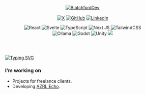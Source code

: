 <p align="center">
  <a href="https://github.com/BlatchfordDev" title="BlatchfordDev"><img src="https://img.shields.io/badge/BlatchfordDev-3376c4?style=for-the-badge" alt="BlatchfordDev"></a>  
    <br><br>
  <a href="https://x.com/blatcdev" title="X"><img src="https://img.shields.io/badge/BlatcDev-blue?logo=x" alt="X"></a>
  <a href="https://github.com/BlatcDev" title="GitHub"><img src="https://img.shields.io/badge/BlatcDev-2C2F33?logo=GitHub&logoColor=white" alt="GitHub"></a>
  <a href="https://linkedin.com/" title="LinkedIn"><img src="https://img.shields.io/badge/BlatcDev-0A66C2?logo=linkedin&logoColor=white" alt="LinkedIn"></a>
</p>

<div display="flex" align="center">
  <img src="https://img.shields.io/badge/React-2C2F33?style=for-the-badge&logo=react&logoColor=white" alt="React"/>
  <img src="https://img.shields.io/badge/Svelte-2C2F33?style=for-the-badge&logo=svelte&logoColor=white" alt="Svelte"/>
  <img src="https://img.shields.io/badge/TypeScript-2C2F33?style=for-the-badge&logo=typescript&logoColor=white" alt="TypeScript"/>
  <img src="https://img.shields.io/badge/Next.js-2C2F33?style=for-the-badge&logo=nextdotjs&logoColor=white" alt="Next JS"/>
  <img src="https://img.shields.io/badge/Tailwind_CSS-2C2F33?style=for-the-badge&logo=tailwindcss&logoColor=white" alt="TailwindCSS"/>
</div>

<div display="flex" align="center">
  <img src="https://img.shields.io/badge/Ollama-2C2F33?style=for-the-badge&logo=Ollama&logoColor=white" alt="Ollama">
  <img src="https://img.shields.io/badge/Godot-2C2F33?style=for-the-badge&logo=godotengine&logoColor=white" alt="Godot">
  <img src="https://img.shields.io/badge/Unity-2C2F33?style=for-the-badge&logo=unity&logoColor=white" alt="Unity">
  <img src="https://img.shields.io/badge/Unreal_Engine-2C2F33?style=for-the-badge&logo=unrealengine&logoColor=white" alt"Unreal Engine">
</div>

<br><br>

[![Typing SVG](https://readme-typing-svg.demolab.com?font=IBM+Plex+Mono&weight=500&size=30&duration=6000&pause=1000&color=3376C4&width=435&lines=%40BlatcDev)](https://git.io/typing-svg)

### I’m working on

- Projects for freelance clients.
- Developing [AZRL Echo](https://www.echo.azrl.au).
